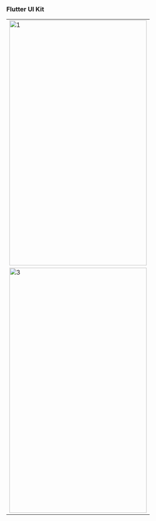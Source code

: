 ### Flutter UI Kit


<table>
  <tr>
    <td> <img src="https://images.unsplash.com/photo-1517694712202-14dd9538aa97?ixlib=rb-1.2.1&ixid=eyJhcHBfaWQiOjEyMDd9&w=1000&q=80"  alt="1" width = 360px height = 640px ></td>
    
 <tr>
  <td><img src="https://www.legalgeek.co/wp-content/uploads/2017/04/Code-e1493037111360.jpg" alt="3" width = 360px height = 640px></td>

  </td>
  </tr>

   </tr> 
  
</table>

